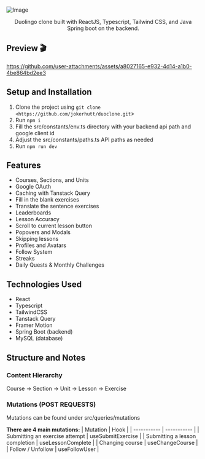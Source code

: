 <br />

![Image](https://github.com/user-attachments/assets/4f4c682e-f350-4e2c-8839-4bc75ff858f7)

<p align="center">
  Duolingo clone built with ReactJS, Typescript, Tailwind CSS, and Java Spring boot on the backend.
</p>

## Preview 🎬

https://github.com/user-attachments/assets/a8027165-e932-4d14-a1b0-4be864bd2ee3

## Setup and Installation

1. Clone the project using `git clone <https://github.com/jokerhutt/duoclone.git`>
2. Run `npm i`
3. Fill the src/constants/env.ts directory with your backend api path and google client id
4. Adjust the src/constants/paths.ts API paths as needed
5. Run `npm run dev`

## Features

- Courses, Sections, and Units
- Google OAuth
- Caching with Tanstack Query
- Fill in the blank exercises
- Translate the sentence exercises
- Leaderboards
- Lesson Accuracy
- Scroll to current lesson button
- Popovers and Modals
- Skipping lessons
- Profiles and Avatars
- Follow System
- Streaks
- Daily Quests & Monthly Challenges

## Technologies Used

- React
- Typescript
- TailwindCSS
- Tanstack Query
- Framer Motion
- Spring Boot (backend)
- MySQL (database)

## Structure and Notes

### **Content Hierarchy**
Course → Section → Unit → Lesson → Exercise

### **Mutations (POST REQUESTS)**

Mutations can be found under src/queries/mutations

**There are 4 main mutations:**
| Mutation | Hook |
| ----------- | ----------- |
| Submitting an exercise attempt | useSubmitExercise |
| Submitting a lesson completion | useLessonComplete |
| Changing course | useChangeCourse |
| Follow / Unfollow | useFollowUser |

